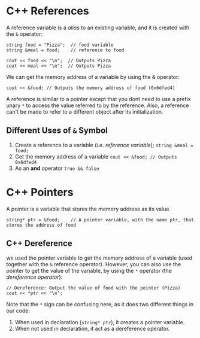 C++ References
===
A reference variable is a _alias_ to an existing variable, and it is created with the `&` operator:
```
string food = "Pizza";  // food variable
string &meal = food;    // reference to food

cout << food << "\n";  // Outputs Pizza
cout << meal << "\n";  // Outputs Pizza
```

We can get the memory address of a variable by using the & operator:
```
cout << &food; // Outputs the memory address of food (0x6dfed4)
```

A reference is similar to a pointer except that you dont need to use a prefix unary `*` to access the value referred to by the reference. Also, a reference can't be made to refer to a different object after its initialization.

## Different Uses of `&` Symbol
1. Create a reference to a variable (i.e. _reference variable_); `string &meal = food;`
2. Get the memory address of a variable `cout << &food; // Outputs 0x6dfed4`
3. As an **and** operator `true && false`

C++ Pointers
===
A pointer is a variable that stores the memory address as its value. 
```
string* ptr = &food;    // A pointer variable, with the name ptr, that stores the address of food
```

C++ Dereference
---
we used the pointer variable to get the memory address of a variable (used together with the `&` reference operator). However, you can also use the pointer to get the value of the variable, by using the `*` operator (the _dereference operator_):
```
// Dereference: Output the value of food with the pointer (Pizza)
cout << *ptr << "\n";
```

Note that the `*` sign can be confusing here, as it does two different things in our code:
1. When used in declaration (`string* ptr`), it creates a pointer variable.
2. When not used in declaration, it act as a dereference operator.

